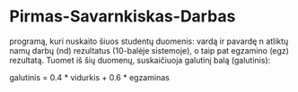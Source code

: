 # Pirmas-Savarnkiskas-Darbas
  programą, kuri nuskaito šiuos studentų duomenis:
        vardą ir pavardę
        n atliktų namų darbų (nd) rezultatus (10-balėje sistemoje), o taip pat egzamino (egz) rezultatą.
    Tuomet iš šių duomenų, suskaičiuoja galutinį balą (galutinis):

galutinis = 0.4 * vidurkis + 0.6 * egzaminas
